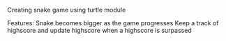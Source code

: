 Creating snake game using turtle module

Features:
Snake becomes bigger as the game progresses
Keep a track of highscore and update highscore when a highscore is surpassed

